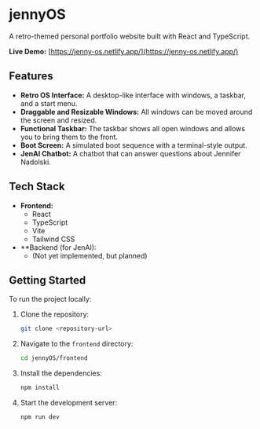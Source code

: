 # jennyOS

A retro-themed personal portfolio website built with React and TypeScript.

**Live Demo:** [https://jenny-os.netlify.app/](https://jenny-os.netlify.app/)

## Features

*   **Retro OS Interface:** A desktop-like interface with windows, a taskbar, and a start menu.
*   **Draggable and Resizable Windows:** All windows can be moved around the screen and resized.
*   **Functional Taskbar:** The taskbar shows all open windows and allows you to bring them to the front.
*   **Boot Screen:** A simulated boot sequence with a terminal-style output.
*   **JenAI Chatbot:** A chatbot that can answer questions about Jennifer Nadolski.

## Tech Stack

*   **Frontend:**
    *   React
    *   TypeScript
    *   Vite
    *   Tailwind CSS
*   **Backend (for JenAI):
    *   (Not yet implemented, but planned)

## Getting Started

To run the project locally:

1.  Clone the repository:
    ```bash
    git clone <repository-url>
    ```
2.  Navigate to the `frontend` directory:
    ```bash
    cd jennyOS/frontend
    ```
3.  Install the dependencies:
    ```bash
    npm install
    ```
4.  Start the development server:
    ```bash
    npm run dev
    ```
